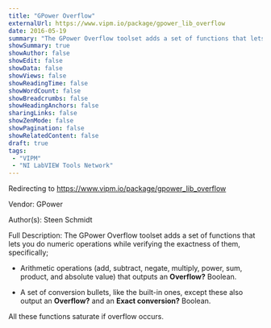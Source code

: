 ```yaml
---
title: "GPower Overflow"
externalUrl: https://www.vipm.io/package/gpower_lib_overflow
date: 2016-05-19
summary: "The GPower Overflow toolset adds a set of functions that lets you do numeric operations while verifying the exactness of them, specifically;"
showSummary: true
showAuthor: false
showEdit: false
showData: false
showViews: false
showReadingTime: false
showWordCount: false
showBreadcrumbs: false
showHeadingAnchors: false
sharingLinks: false
showZenMode: false
showPagination: false
showRelatedContent: false
draft: true
tags:
 - "VIPM"
 - "NI LabVIEW Tools Network"
---
```


Redirecting to https://www.vipm.io/package/gpower_lib_overflow

Vendor: GPower

Author(s): Steen Schmidt
 
Full Description:
The GPower Overflow toolset adds a set of functions that lets you do numeric operations while verifying the exactness of them, specifically;

- Arithmetic operations (add, subtract, negate, multiply, power, sum, product, and absolute value) that outputs an **Overflow?** Boolean.

- A set of conversion bullets, like the built-in ones, except these also output an **Overflow?** and an **Exact conversion?** Boolean.

All these functions saturate if overflow occurs.